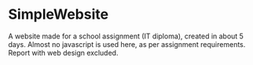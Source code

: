 # SimpleWebsite
A website made for a school assignment (IT diploma), created in about 5 days.
Almost no javascript is used here, as per assignment requirements. 
Report with web design excluded.
